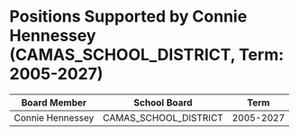 # Positions Supported by Connie Hennessey (CAMAS_SCHOOL_DISTRICT, Term: 2005-2027)

| Board Member | School Board | Term |
|--------------|--------------|------|
| Connie Hennessey | CAMAS_SCHOOL_DISTRICT | 2005-2027 |

